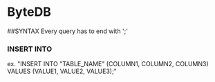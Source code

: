 # ByteDB

##SYNTAX
Every query has to end with ';' 

### INSERT INTO
  ex. "INSERT INTO "TABLE_NAME" (COLUMN1, COLUMN2, COLUMN3) VALUES (VALUE1, VALUE2, VALUE3);"
